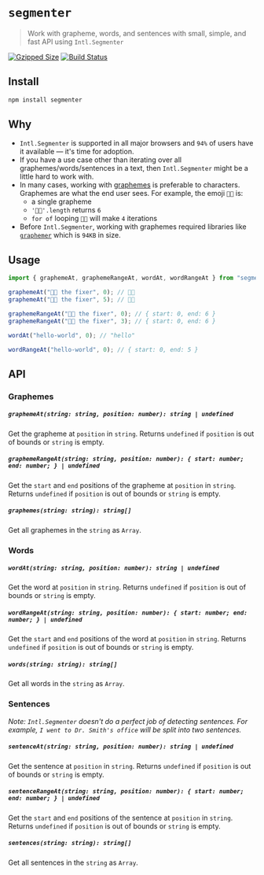 # `segmenter`

> Work with grapheme, words, and sentences with small, simple, and fast API using `Intl.Segmenter`

[![Gzipped Size](https://img.shields.io/bundlephobia/minzip/segmenter)](https://bundlephobia.com/result?p={{data.name}})
[![Build Status](https://img.shields.io/github/actions/workflow/status/astoilkov/segmenter/main.yml?branch=main)](https://github.com/astoilkov/{{data.name}}/actions/workflows/main.yml)

## Install

```bash
npm install segmenter
```

## Why

- `Intl.Segmenter` is supported in all major browsers and `94%` of users have it available — it's time for adoption.
- If you have a use case other than iterating over all graphemes/words/sentences in a text, then `Intl.Segmenter` might be a little hard to work with.
- In many cases, working with [graphemes](https://en.wikipedia.org/wiki/Grapheme) is preferable to characters. Graphemes are what the end user sees. For example, the emoji `👨‍🔧️` is:
    - a single grapheme
    - `'👨‍🔧️'.length` returns `6`
    - `for of` looping `👨‍🔧️` will make `4` iterations
- Before `Intl.Segmenter`, working with graphemes required libraries like [`graphemer`](https://bundlephobia.com/package/graphemer@1.4.0) which is `94KB` in size.

## Usage

```ts
import { graphemeAt, graphemeRangeAt, wordAt, wordRangeAt } from "segmenter";

graphemeAt("👨‍🔧️ the fixer", 0); // 👨‍🔧️
graphemeAt("👨‍🔧️ the fixer", 5); // 👨‍🔧️

graphemeRangeAt("👨‍🔧️ the fixer", 0); // { start: 0, end: 6 }
graphemeRangeAt("👨‍🔧️ the fixer", 3); // { start: 0, end: 6 }

wordAt("hello-world", 0); // "hello"

wordRangeAt("hello-world", 0); // { start: 0, end: 5 }
```

## API

### Graphemes

##### `graphemeAt(string: string, position: number): string | undefined`

Get the grapheme at `position` in `string`. Returns `undefined` if `position` is out of bounds or `string` is empty.

##### `graphemeRangeAt(string: string, position: number): { start: number; end: number; } | undefined`

Get the `start` and `end` positions of the grapheme at `position` in `string`. Returns `undefined` if `position` is out of bounds or `string` is empty.

##### `graphemes(string: string): string[]`

Get all graphemes in the `string` as `Array`.

### Words

##### `wordAt(string: string, position: number): string | undefined`

Get the word at `position` in `string`. Returns `undefined` if `position` is out of bounds or `string` is empty.

##### `wordRangeAt(string: string, position: number): { start: number; end: number; } | undefined`

Get the `start` and `end` positions of the word at `position` in `string`. Returns `undefined` if `position` is out of bounds or `string` is empty.

##### `words(string: string): string[]`

Get all words in the `string` as `Array`.

### Sentences

_Note: `Intl.Segmenter` doesn't do a perfect job of detecting sentences. For example, `I went to Dr. Smith's office` will be split into two sentences._

##### `sentenceAt(string: string, position: number): string | undefined`

Get the sentence at `position` in `string`. Returns `undefined` if `position` is out of bounds or `string` is empty.

##### `sentenceRangeAt(string: string, position: number): { start: number; end: number; } | undefined`

Get the `start` and `end` positions of the sentence at `position` in `string`. Returns `undefined` if `position` is out of bounds or `string` is empty.

##### `sentences(string: string): string[]`

Get all sentences in the `string` as `Array`.